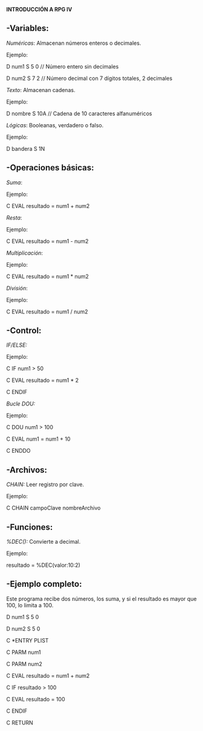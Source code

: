 **INTRODUCCIÓN A RPG IV**

## -Variables:

 *Numéricas*: Almacenan números enteros o decimales.
 
 Ejemplo:
 
  D   num1   S   5  0    // Número entero sin decimales
  
  D   num2   S   7  2    // Número decimal con 7 dígitos totales, 2 decimales

 *Texto*: Almacenan cadenas.
 
 Ejemplo:
 
  D   nombre   S   10A   // Cadena de 10 caracteres alfanuméricos

 *Lógicas*: Booleanas, verdadero o falso.
 
 Ejemplo:

  D   bandera   S   1N
   
## -Operaciones básicas:

 *Suma*:
 
 Ejemplo:

  C   EVAL   resultado = num1 + num2

 *Resta*:
 
 Ejemplo:

  C   EVAL   resultado = num1 - num2

 *Multiplicación*:
 
 Ejemplo:

  C   EVAL   resultado = num1 * num2

 *División*:
 
 Ejemplo:
 
  C   EVAL   resultado = num1 / num2

## -Control:

 *IF/ELSE:*
 
 Ejemplo:

 

  C   IF   num1 > 50
  
  C      EVAL   resultado = num1 * 2
  
  C   ENDIF

  

 *Bucle DOU:*
 
 Ejemplo:



  C   DOU   num1 > 100
  
  C     EVAL   num1 = num1 + 10
  
  C   ENDDO



## -Archivos:

 *CHAIN:* Leer registro por clave.
 
 Ejemplo:

  C   CHAIN   campoClave   nombreArchivo

## -Funciones:

 *%DEC():* Convierte a decimal.
 
 Ejemplo:

  resultado = %DEC(valor:10:2)

## -Ejemplo completo:

Este programa recibe dos números, los suma, y si el resultado es mayor que 100, lo limita a 100.


  D num1   S   5  0
  
  D num2   S   5  0
  
  C *ENTRY   PLIST
  
  C PARM   num1
  
  C PARM   num2
  
  C EVAL   resultado = num1 + num2
  
  C IF   resultado > 100
  
  C   EVAL   resultado = 100
  
  C ENDIF
  
  C RETURN

 



  

 

